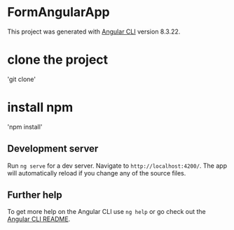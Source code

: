 # FormAngularApp

This project was generated with [Angular CLI](https://github.com/angular/angular-cli) version 8.3.22.

# clone the project
'git clone'

# install npm
'npm install'

## Development server

Run `ng serve` for a dev server. Navigate to `http://localhost:4200/`. The app will automatically reload if you change any of the source files.


## Further help

To get more help on the Angular CLI use `ng help` or go check out the [Angular CLI README](https://github.com/angular/angular-cli/blob/master/README.md).
